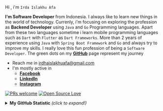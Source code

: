 Hi , i'm `Irda Islakhu Afa`

<b>I'm Software Developer</b> from Indonesia. I always like to learn new things in the world of technology. Currenly, i'm focusing on exploring the profession as <b>Backend Developer</b> using `Java` and `Go` Programming languages. Apart from these two languages sometime i learn mobile programming languages such as `Dart` with `Flutter` as `Dart Frameworks`. More than 2 years of experience using `Java` with `Spring Boot Framework` and `Go` and always try to improve my skills. I really love this fun profession of being a `Software Developer`. The green dots on my [**GitHub**](https://github.com/irdaislakhuafa) page represent my journey

- Reach me in irdhaislakhuafa@gmail.com
- I'm mostly active in 
	- **[Facebook](https://web.facebook.com/irda.irda.3597)**
	- **[LinkedIn](https://www.linkedin.com/in/irda-islakhu-afa-b305a521a/)**
	- **[Instagram](https://www.instagram.com/irdaislakhu/)**

[![PRs welcome](https://img.shields.io/badge/PRs-welcome-brightgreen.svg?style=flat&logo=github)](https://github.com/irdaislakhuafa) [![Open Source Love](https://badges.frapsoft.com/os/v2/open-source.svg?v=103)](https://github.com/irdaislakhuafa)

<details>
<summary><b>My GitHub Statistic</b> <i>(click to expand!)</i></summary>
<br>


![Irda Islakhu Afa's github stats](https://github-readme-stats.vercel.app/api?username=irdaislakhuafa&show_icons=true&count_private=true&theme=dark) 
![](http://github-profile-summary-cards.vercel.app/api/cards/profile-details?username=irdaislakhuafa&theme=github_dark)

</details>

